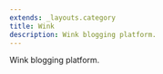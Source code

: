 ```yaml
---
extends: _layouts.category
title: Wink
description: Wink blogging platform.
---
```


Wink blogging platform.
